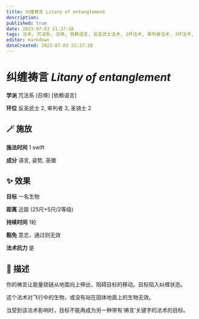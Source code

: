 ```yaml
---
title: 纠缠祷言 Litany of entanglement
description: 
published: true
date: 2023-07-03 21:37:18
tags: 法术, 咒法系, 召唤, 依赖语言, 反圣武士法术, 2环法术, 审判者法术, 3环法术, 圣骑士法术
editor: markdown
dateCreated: 2023-07-03 21:37:18
---
```


# **纠缠祷言** *Litany of entanglement*

**学派** 咒法系 (召唤) \[依赖语言\] 

**环位** 反圣武士 2, 审判者 3, 圣骑士 2

## 🪄 施放

**施法时间** 1 swift

**成分** 语言, 姿势, 圣徽

## ✨ 效果 

**目标** 一名生物 

**距离** 近距 (25尺+5尺/2等级)  

**持续时间** 1轮 

**豁免** 意志，通过则无效

**法术抗力** 是

## 📖 描述

你的祷言让能量锁链从地面向上伸出，阻碍目标的移动。目标陷入纠缠状态。

这个法术对飞行中的生物，或没有站在固体地面上的生物无效。

当受到该法术影响时，目标不能再成为另一种带有‘祷言’关键字的法术的目标。
    